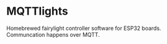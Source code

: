# MQTTlights

Homebrewed fairylight controller software for ESP32 boards. Communcation happens over MQTT.